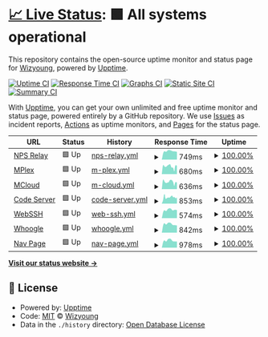 # [📈 Live Status](https://wizyoung.github.io/upbot): <!--live status--> **🟩 All systems operational**

This repository contains the open-source uptime monitor and status page for [Wizyoung](https://wizyoung.github.io), powered by [Upptime](https://github.com/upptime/upptime).

[![Uptime CI](https://github.com/wizyoung/upbot/workflows/Uptime%20CI/badge.svg)](https://github.com/wizyoung/upbot/actions?query=workflow%3A%22Uptime+CI%22)
[![Response Time CI](https://github.com/wizyoung/upbot/workflows/Response%20Time%20CI/badge.svg)](https://github.com/wizyoung/upbot/actions?query=workflow%3A%22Response+Time+CI%22)
[![Graphs CI](https://github.com/wizyoung/upbot/workflows/Graphs%20CI/badge.svg)](https://github.com/wizyoung/upbot/actions?query=workflow%3A%22Graphs+CI%22)
[![Static Site CI](https://github.com/wizyoung/upbot/workflows/Static%20Site%20CI/badge.svg)](https://github.com/wizyoung/upbot/actions?query=workflow%3A%22Static+Site+CI%22)
[![Summary CI](https://github.com/wizyoung/upbot/workflows/Summary%20CI/badge.svg)](https://github.com/wizyoung/upbot/actions?query=workflow%3A%22Summary+CI%22)

With [Upptime](https://upptime.js.org), you can get your own unlimited and free uptime monitor and status page, powered entirely by a GitHub repository. We use [Issues](https://github.com/wizyoung/upbot/issues) as incident reports, [Actions](https://github.com/wizyoung/upbot/actions) as uptime monitors, and [Pages](https://wizyoung.github.io/upbot) for the status page.

<!--start: status pages-->
<!-- This summary is generated by Upptime (https://github.com/upptime/upptime) -->
<!-- Do not edit this manually, your changes will be overwritten -->
<!-- prettier-ignore -->
| URL | Status | History | Response Time | Uptime |
| --- | ------ | ------- | ------------- | ------ |
| <img alt="" src="https://favicons.githubusercontent.com/relay.dogcraft.xyz" height="13"> [NPS Relay](https://relay.dogcraft.xyz) | 🟩 Up | [nps-relay.yml](https://github.com/wizyoung/upbot/commits/HEAD/history/nps-relay.yml) | <details><summary><img alt="Response time graph" src="./graphs/nps-relay/response-time-week.png" height="20"> 749ms</summary><br><a href="https://wizyoung.github.io/upbot/history/nps-relay"><img alt="Response time 778" src="https://img.shields.io/endpoint?url=https%3A%2F%2Fraw.githubusercontent.com%2Fwizyoung%2Fupbot%2FHEAD%2Fapi%2Fnps-relay%2Fresponse-time.json"></a><br><a href="https://wizyoung.github.io/upbot/history/nps-relay"><img alt="24-hour response time 692" src="https://img.shields.io/endpoint?url=https%3A%2F%2Fraw.githubusercontent.com%2Fwizyoung%2Fupbot%2FHEAD%2Fapi%2Fnps-relay%2Fresponse-time-day.json"></a><br><a href="https://wizyoung.github.io/upbot/history/nps-relay"><img alt="7-day response time 749" src="https://img.shields.io/endpoint?url=https%3A%2F%2Fraw.githubusercontent.com%2Fwizyoung%2Fupbot%2FHEAD%2Fapi%2Fnps-relay%2Fresponse-time-week.json"></a><br><a href="https://wizyoung.github.io/upbot/history/nps-relay"><img alt="30-day response time 759" src="https://img.shields.io/endpoint?url=https%3A%2F%2Fraw.githubusercontent.com%2Fwizyoung%2Fupbot%2FHEAD%2Fapi%2Fnps-relay%2Fresponse-time-month.json"></a><br><a href="https://wizyoung.github.io/upbot/history/nps-relay"><img alt="1-year response time 778" src="https://img.shields.io/endpoint?url=https%3A%2F%2Fraw.githubusercontent.com%2Fwizyoung%2Fupbot%2FHEAD%2Fapi%2Fnps-relay%2Fresponse-time-year.json"></a></details> | <details><summary><a href="https://wizyoung.github.io/upbot/history/nps-relay">100.00%</a></summary><a href="https://wizyoung.github.io/upbot/history/nps-relay"><img alt="All-time uptime 99.98%" src="https://img.shields.io/endpoint?url=https%3A%2F%2Fraw.githubusercontent.com%2Fwizyoung%2Fupbot%2FHEAD%2Fapi%2Fnps-relay%2Fuptime.json"></a><br><a href="https://wizyoung.github.io/upbot/history/nps-relay"><img alt="24-hour uptime 100.00%" src="https://img.shields.io/endpoint?url=https%3A%2F%2Fraw.githubusercontent.com%2Fwizyoung%2Fupbot%2FHEAD%2Fapi%2Fnps-relay%2Fuptime-day.json"></a><br><a href="https://wizyoung.github.io/upbot/history/nps-relay"><img alt="7-day uptime 100.00%" src="https://img.shields.io/endpoint?url=https%3A%2F%2Fraw.githubusercontent.com%2Fwizyoung%2Fupbot%2FHEAD%2Fapi%2Fnps-relay%2Fuptime-week.json"></a><br><a href="https://wizyoung.github.io/upbot/history/nps-relay"><img alt="30-day uptime 100.00%" src="https://img.shields.io/endpoint?url=https%3A%2F%2Fraw.githubusercontent.com%2Fwizyoung%2Fupbot%2FHEAD%2Fapi%2Fnps-relay%2Fuptime-month.json"></a><br><a href="https://wizyoung.github.io/upbot/history/nps-relay"><img alt="1-year uptime 99.98%" src="https://img.shields.io/endpoint?url=https%3A%2F%2Fraw.githubusercontent.com%2Fwizyoung%2Fupbot%2FHEAD%2Fapi%2Fnps-relay%2Fuptime-year.json"></a></details>
| <img alt="" src="https://favicons.githubusercontent.com/mplex.dogcraft.xyz" height="13"> [MPlex](https://mplex.dogcraft.xyz/web/index.html#!/) | 🟩 Up | [m-plex.yml](https://github.com/wizyoung/upbot/commits/HEAD/history/m-plex.yml) | <details><summary><img alt="Response time graph" src="./graphs/m-plex/response-time-week.png" height="20"> 680ms</summary><br><a href="https://wizyoung.github.io/upbot/history/m-plex"><img alt="Response time 731" src="https://img.shields.io/endpoint?url=https%3A%2F%2Fraw.githubusercontent.com%2Fwizyoung%2Fupbot%2FHEAD%2Fapi%2Fm-plex%2Fresponse-time.json"></a><br><a href="https://wizyoung.github.io/upbot/history/m-plex"><img alt="24-hour response time 734" src="https://img.shields.io/endpoint?url=https%3A%2F%2Fraw.githubusercontent.com%2Fwizyoung%2Fupbot%2FHEAD%2Fapi%2Fm-plex%2Fresponse-time-day.json"></a><br><a href="https://wizyoung.github.io/upbot/history/m-plex"><img alt="7-day response time 680" src="https://img.shields.io/endpoint?url=https%3A%2F%2Fraw.githubusercontent.com%2Fwizyoung%2Fupbot%2FHEAD%2Fapi%2Fm-plex%2Fresponse-time-week.json"></a><br><a href="https://wizyoung.github.io/upbot/history/m-plex"><img alt="30-day response time 706" src="https://img.shields.io/endpoint?url=https%3A%2F%2Fraw.githubusercontent.com%2Fwizyoung%2Fupbot%2FHEAD%2Fapi%2Fm-plex%2Fresponse-time-month.json"></a><br><a href="https://wizyoung.github.io/upbot/history/m-plex"><img alt="1-year response time 731" src="https://img.shields.io/endpoint?url=https%3A%2F%2Fraw.githubusercontent.com%2Fwizyoung%2Fupbot%2FHEAD%2Fapi%2Fm-plex%2Fresponse-time-year.json"></a></details> | <details><summary><a href="https://wizyoung.github.io/upbot/history/m-plex">100.00%</a></summary><a href="https://wizyoung.github.io/upbot/history/m-plex"><img alt="All-time uptime 99.84%" src="https://img.shields.io/endpoint?url=https%3A%2F%2Fraw.githubusercontent.com%2Fwizyoung%2Fupbot%2FHEAD%2Fapi%2Fm-plex%2Fuptime.json"></a><br><a href="https://wizyoung.github.io/upbot/history/m-plex"><img alt="24-hour uptime 100.00%" src="https://img.shields.io/endpoint?url=https%3A%2F%2Fraw.githubusercontent.com%2Fwizyoung%2Fupbot%2FHEAD%2Fapi%2Fm-plex%2Fuptime-day.json"></a><br><a href="https://wizyoung.github.io/upbot/history/m-plex"><img alt="7-day uptime 100.00%" src="https://img.shields.io/endpoint?url=https%3A%2F%2Fraw.githubusercontent.com%2Fwizyoung%2Fupbot%2FHEAD%2Fapi%2Fm-plex%2Fuptime-week.json"></a><br><a href="https://wizyoung.github.io/upbot/history/m-plex"><img alt="30-day uptime 99.80%" src="https://img.shields.io/endpoint?url=https%3A%2F%2Fraw.githubusercontent.com%2Fwizyoung%2Fupbot%2FHEAD%2Fapi%2Fm-plex%2Fuptime-month.json"></a><br><a href="https://wizyoung.github.io/upbot/history/m-plex"><img alt="1-year uptime 99.84%" src="https://img.shields.io/endpoint?url=https%3A%2F%2Fraw.githubusercontent.com%2Fwizyoung%2Fupbot%2FHEAD%2Fapi%2Fm-plex%2Fuptime-year.json"></a></details>
| <img alt="" src="https://favicons.githubusercontent.com/mcloud.dogcraft.xyz" height="13"> [MCloud](https://mcloud.dogcraft.xyz) | 🟩 Up | [m-cloud.yml](https://github.com/wizyoung/upbot/commits/HEAD/history/m-cloud.yml) | <details><summary><img alt="Response time graph" src="./graphs/m-cloud/response-time-week.png" height="20"> 636ms</summary><br><a href="https://wizyoung.github.io/upbot/history/m-cloud"><img alt="Response time 677" src="https://img.shields.io/endpoint?url=https%3A%2F%2Fraw.githubusercontent.com%2Fwizyoung%2Fupbot%2FHEAD%2Fapi%2Fm-cloud%2Fresponse-time.json"></a><br><a href="https://wizyoung.github.io/upbot/history/m-cloud"><img alt="24-hour response time 573" src="https://img.shields.io/endpoint?url=https%3A%2F%2Fraw.githubusercontent.com%2Fwizyoung%2Fupbot%2FHEAD%2Fapi%2Fm-cloud%2Fresponse-time-day.json"></a><br><a href="https://wizyoung.github.io/upbot/history/m-cloud"><img alt="7-day response time 636" src="https://img.shields.io/endpoint?url=https%3A%2F%2Fraw.githubusercontent.com%2Fwizyoung%2Fupbot%2FHEAD%2Fapi%2Fm-cloud%2Fresponse-time-week.json"></a><br><a href="https://wizyoung.github.io/upbot/history/m-cloud"><img alt="30-day response time 656" src="https://img.shields.io/endpoint?url=https%3A%2F%2Fraw.githubusercontent.com%2Fwizyoung%2Fupbot%2FHEAD%2Fapi%2Fm-cloud%2Fresponse-time-month.json"></a><br><a href="https://wizyoung.github.io/upbot/history/m-cloud"><img alt="1-year response time 677" src="https://img.shields.io/endpoint?url=https%3A%2F%2Fraw.githubusercontent.com%2Fwizyoung%2Fupbot%2FHEAD%2Fapi%2Fm-cloud%2Fresponse-time-year.json"></a></details> | <details><summary><a href="https://wizyoung.github.io/upbot/history/m-cloud">100.00%</a></summary><a href="https://wizyoung.github.io/upbot/history/m-cloud"><img alt="All-time uptime 99.89%" src="https://img.shields.io/endpoint?url=https%3A%2F%2Fraw.githubusercontent.com%2Fwizyoung%2Fupbot%2FHEAD%2Fapi%2Fm-cloud%2Fuptime.json"></a><br><a href="https://wizyoung.github.io/upbot/history/m-cloud"><img alt="24-hour uptime 100.00%" src="https://img.shields.io/endpoint?url=https%3A%2F%2Fraw.githubusercontent.com%2Fwizyoung%2Fupbot%2FHEAD%2Fapi%2Fm-cloud%2Fuptime-day.json"></a><br><a href="https://wizyoung.github.io/upbot/history/m-cloud"><img alt="7-day uptime 100.00%" src="https://img.shields.io/endpoint?url=https%3A%2F%2Fraw.githubusercontent.com%2Fwizyoung%2Fupbot%2FHEAD%2Fapi%2Fm-cloud%2Fuptime-week.json"></a><br><a href="https://wizyoung.github.io/upbot/history/m-cloud"><img alt="30-day uptime 99.80%" src="https://img.shields.io/endpoint?url=https%3A%2F%2Fraw.githubusercontent.com%2Fwizyoung%2Fupbot%2FHEAD%2Fapi%2Fm-cloud%2Fuptime-month.json"></a><br><a href="https://wizyoung.github.io/upbot/history/m-cloud"><img alt="1-year uptime 99.89%" src="https://img.shields.io/endpoint?url=https%3A%2F%2Fraw.githubusercontent.com%2Fwizyoung%2Fupbot%2FHEAD%2Fapi%2Fm-cloud%2Fuptime-year.json"></a></details>
| <img alt="" src="https://favicons.githubusercontent.com/code.dogcraft.xyz" height="13"> [Code Server](https://code.dogcraft.xyz) | 🟩 Up | [code-server.yml](https://github.com/wizyoung/upbot/commits/HEAD/history/code-server.yml) | <details><summary><img alt="Response time graph" src="./graphs/code-server/response-time-week.png" height="20"> 853ms</summary><br><a href="https://wizyoung.github.io/upbot/history/code-server"><img alt="Response time 878" src="https://img.shields.io/endpoint?url=https%3A%2F%2Fraw.githubusercontent.com%2Fwizyoung%2Fupbot%2FHEAD%2Fapi%2Fcode-server%2Fresponse-time.json"></a><br><a href="https://wizyoung.github.io/upbot/history/code-server"><img alt="24-hour response time 835" src="https://img.shields.io/endpoint?url=https%3A%2F%2Fraw.githubusercontent.com%2Fwizyoung%2Fupbot%2FHEAD%2Fapi%2Fcode-server%2Fresponse-time-day.json"></a><br><a href="https://wizyoung.github.io/upbot/history/code-server"><img alt="7-day response time 853" src="https://img.shields.io/endpoint?url=https%3A%2F%2Fraw.githubusercontent.com%2Fwizyoung%2Fupbot%2FHEAD%2Fapi%2Fcode-server%2Fresponse-time-week.json"></a><br><a href="https://wizyoung.github.io/upbot/history/code-server"><img alt="30-day response time 830" src="https://img.shields.io/endpoint?url=https%3A%2F%2Fraw.githubusercontent.com%2Fwizyoung%2Fupbot%2FHEAD%2Fapi%2Fcode-server%2Fresponse-time-month.json"></a><br><a href="https://wizyoung.github.io/upbot/history/code-server"><img alt="1-year response time 878" src="https://img.shields.io/endpoint?url=https%3A%2F%2Fraw.githubusercontent.com%2Fwizyoung%2Fupbot%2FHEAD%2Fapi%2Fcode-server%2Fresponse-time-year.json"></a></details> | <details><summary><a href="https://wizyoung.github.io/upbot/history/code-server">100.00%</a></summary><a href="https://wizyoung.github.io/upbot/history/code-server"><img alt="All-time uptime 99.89%" src="https://img.shields.io/endpoint?url=https%3A%2F%2Fraw.githubusercontent.com%2Fwizyoung%2Fupbot%2FHEAD%2Fapi%2Fcode-server%2Fuptime.json"></a><br><a href="https://wizyoung.github.io/upbot/history/code-server"><img alt="24-hour uptime 100.00%" src="https://img.shields.io/endpoint?url=https%3A%2F%2Fraw.githubusercontent.com%2Fwizyoung%2Fupbot%2FHEAD%2Fapi%2Fcode-server%2Fuptime-day.json"></a><br><a href="https://wizyoung.github.io/upbot/history/code-server"><img alt="7-day uptime 100.00%" src="https://img.shields.io/endpoint?url=https%3A%2F%2Fraw.githubusercontent.com%2Fwizyoung%2Fupbot%2FHEAD%2Fapi%2Fcode-server%2Fuptime-week.json"></a><br><a href="https://wizyoung.github.io/upbot/history/code-server"><img alt="30-day uptime 99.80%" src="https://img.shields.io/endpoint?url=https%3A%2F%2Fraw.githubusercontent.com%2Fwizyoung%2Fupbot%2FHEAD%2Fapi%2Fcode-server%2Fuptime-month.json"></a><br><a href="https://wizyoung.github.io/upbot/history/code-server"><img alt="1-year uptime 99.89%" src="https://img.shields.io/endpoint?url=https%3A%2F%2Fraw.githubusercontent.com%2Fwizyoung%2Fupbot%2FHEAD%2Fapi%2Fcode-server%2Fuptime-year.json"></a></details>
| <img alt="" src="https://favicons.githubusercontent.com/ssh.dogcraft.xyz" height="13"> [WebSSH](https://ssh.dogcraft.xyz) | 🟩 Up | [web-ssh.yml](https://github.com/wizyoung/upbot/commits/HEAD/history/web-ssh.yml) | <details><summary><img alt="Response time graph" src="./graphs/web-ssh/response-time-week.png" height="20"> 574ms</summary><br><a href="https://wizyoung.github.io/upbot/history/web-ssh"><img alt="Response time 595" src="https://img.shields.io/endpoint?url=https%3A%2F%2Fraw.githubusercontent.com%2Fwizyoung%2Fupbot%2FHEAD%2Fapi%2Fweb-ssh%2Fresponse-time.json"></a><br><a href="https://wizyoung.github.io/upbot/history/web-ssh"><img alt="24-hour response time 558" src="https://img.shields.io/endpoint?url=https%3A%2F%2Fraw.githubusercontent.com%2Fwizyoung%2Fupbot%2FHEAD%2Fapi%2Fweb-ssh%2Fresponse-time-day.json"></a><br><a href="https://wizyoung.github.io/upbot/history/web-ssh"><img alt="7-day response time 574" src="https://img.shields.io/endpoint?url=https%3A%2F%2Fraw.githubusercontent.com%2Fwizyoung%2Fupbot%2FHEAD%2Fapi%2Fweb-ssh%2Fresponse-time-week.json"></a><br><a href="https://wizyoung.github.io/upbot/history/web-ssh"><img alt="30-day response time 580" src="https://img.shields.io/endpoint?url=https%3A%2F%2Fraw.githubusercontent.com%2Fwizyoung%2Fupbot%2FHEAD%2Fapi%2Fweb-ssh%2Fresponse-time-month.json"></a><br><a href="https://wizyoung.github.io/upbot/history/web-ssh"><img alt="1-year response time 595" src="https://img.shields.io/endpoint?url=https%3A%2F%2Fraw.githubusercontent.com%2Fwizyoung%2Fupbot%2FHEAD%2Fapi%2Fweb-ssh%2Fresponse-time-year.json"></a></details> | <details><summary><a href="https://wizyoung.github.io/upbot/history/web-ssh">100.00%</a></summary><a href="https://wizyoung.github.io/upbot/history/web-ssh"><img alt="All-time uptime 100.00%" src="https://img.shields.io/endpoint?url=https%3A%2F%2Fraw.githubusercontent.com%2Fwizyoung%2Fupbot%2FHEAD%2Fapi%2Fweb-ssh%2Fuptime.json"></a><br><a href="https://wizyoung.github.io/upbot/history/web-ssh"><img alt="24-hour uptime 100.00%" src="https://img.shields.io/endpoint?url=https%3A%2F%2Fraw.githubusercontent.com%2Fwizyoung%2Fupbot%2FHEAD%2Fapi%2Fweb-ssh%2Fuptime-day.json"></a><br><a href="https://wizyoung.github.io/upbot/history/web-ssh"><img alt="7-day uptime 100.00%" src="https://img.shields.io/endpoint?url=https%3A%2F%2Fraw.githubusercontent.com%2Fwizyoung%2Fupbot%2FHEAD%2Fapi%2Fweb-ssh%2Fuptime-week.json"></a><br><a href="https://wizyoung.github.io/upbot/history/web-ssh"><img alt="30-day uptime 100.00%" src="https://img.shields.io/endpoint?url=https%3A%2F%2Fraw.githubusercontent.com%2Fwizyoung%2Fupbot%2FHEAD%2Fapi%2Fweb-ssh%2Fuptime-month.json"></a><br><a href="https://wizyoung.github.io/upbot/history/web-ssh"><img alt="1-year uptime 100.00%" src="https://img.shields.io/endpoint?url=https%3A%2F%2Fraw.githubusercontent.com%2Fwizyoung%2Fupbot%2FHEAD%2Fapi%2Fweb-ssh%2Fuptime-year.json"></a></details>
| <img alt="" src="https://favicons.githubusercontent.com/so.dogcraft.xyz" height="13"> [Whoogle](https://so.dogcraft.xyz) | 🟩 Up | [whoogle.yml](https://github.com/wizyoung/upbot/commits/HEAD/history/whoogle.yml) | <details><summary><img alt="Response time graph" src="./graphs/whoogle/response-time-week.png" height="20"> 842ms</summary><br><a href="https://wizyoung.github.io/upbot/history/whoogle"><img alt="Response time 864" src="https://img.shields.io/endpoint?url=https%3A%2F%2Fraw.githubusercontent.com%2Fwizyoung%2Fupbot%2FHEAD%2Fapi%2Fwhoogle%2Fresponse-time.json"></a><br><a href="https://wizyoung.github.io/upbot/history/whoogle"><img alt="24-hour response time 709" src="https://img.shields.io/endpoint?url=https%3A%2F%2Fraw.githubusercontent.com%2Fwizyoung%2Fupbot%2FHEAD%2Fapi%2Fwhoogle%2Fresponse-time-day.json"></a><br><a href="https://wizyoung.github.io/upbot/history/whoogle"><img alt="7-day response time 842" src="https://img.shields.io/endpoint?url=https%3A%2F%2Fraw.githubusercontent.com%2Fwizyoung%2Fupbot%2FHEAD%2Fapi%2Fwhoogle%2Fresponse-time-week.json"></a><br><a href="https://wizyoung.github.io/upbot/history/whoogle"><img alt="30-day response time 839" src="https://img.shields.io/endpoint?url=https%3A%2F%2Fraw.githubusercontent.com%2Fwizyoung%2Fupbot%2FHEAD%2Fapi%2Fwhoogle%2Fresponse-time-month.json"></a><br><a href="https://wizyoung.github.io/upbot/history/whoogle"><img alt="1-year response time 864" src="https://img.shields.io/endpoint?url=https%3A%2F%2Fraw.githubusercontent.com%2Fwizyoung%2Fupbot%2FHEAD%2Fapi%2Fwhoogle%2Fresponse-time-year.json"></a></details> | <details><summary><a href="https://wizyoung.github.io/upbot/history/whoogle">100.00%</a></summary><a href="https://wizyoung.github.io/upbot/history/whoogle"><img alt="All-time uptime 100.00%" src="https://img.shields.io/endpoint?url=https%3A%2F%2Fraw.githubusercontent.com%2Fwizyoung%2Fupbot%2FHEAD%2Fapi%2Fwhoogle%2Fuptime.json"></a><br><a href="https://wizyoung.github.io/upbot/history/whoogle"><img alt="24-hour uptime 100.00%" src="https://img.shields.io/endpoint?url=https%3A%2F%2Fraw.githubusercontent.com%2Fwizyoung%2Fupbot%2FHEAD%2Fapi%2Fwhoogle%2Fuptime-day.json"></a><br><a href="https://wizyoung.github.io/upbot/history/whoogle"><img alt="7-day uptime 100.00%" src="https://img.shields.io/endpoint?url=https%3A%2F%2Fraw.githubusercontent.com%2Fwizyoung%2Fupbot%2FHEAD%2Fapi%2Fwhoogle%2Fuptime-week.json"></a><br><a href="https://wizyoung.github.io/upbot/history/whoogle"><img alt="30-day uptime 100.00%" src="https://img.shields.io/endpoint?url=https%3A%2F%2Fraw.githubusercontent.com%2Fwizyoung%2Fupbot%2FHEAD%2Fapi%2Fwhoogle%2Fuptime-month.json"></a><br><a href="https://wizyoung.github.io/upbot/history/whoogle"><img alt="1-year uptime 100.00%" src="https://img.shields.io/endpoint?url=https%3A%2F%2Fraw.githubusercontent.com%2Fwizyoung%2Fupbot%2FHEAD%2Fapi%2Fwhoogle%2Fuptime-year.json"></a></details>
| <img alt="" src="https://favicons.githubusercontent.com/nav.dogcraft.xyz" height="13"> [Nav Page](https://nav.dogcraft.xyz) | 🟩 Up | [nav-page.yml](https://github.com/wizyoung/upbot/commits/HEAD/history/nav-page.yml) | <details><summary><img alt="Response time graph" src="./graphs/nav-page/response-time-week.png" height="20"> 978ms</summary><br><a href="https://wizyoung.github.io/upbot/history/nav-page"><img alt="Response time 1028" src="https://img.shields.io/endpoint?url=https%3A%2F%2Fraw.githubusercontent.com%2Fwizyoung%2Fupbot%2FHEAD%2Fapi%2Fnav-page%2Fresponse-time.json"></a><br><a href="https://wizyoung.github.io/upbot/history/nav-page"><img alt="24-hour response time 845" src="https://img.shields.io/endpoint?url=https%3A%2F%2Fraw.githubusercontent.com%2Fwizyoung%2Fupbot%2FHEAD%2Fapi%2Fnav-page%2Fresponse-time-day.json"></a><br><a href="https://wizyoung.github.io/upbot/history/nav-page"><img alt="7-day response time 978" src="https://img.shields.io/endpoint?url=https%3A%2F%2Fraw.githubusercontent.com%2Fwizyoung%2Fupbot%2FHEAD%2Fapi%2Fnav-page%2Fresponse-time-week.json"></a><br><a href="https://wizyoung.github.io/upbot/history/nav-page"><img alt="30-day response time 1002" src="https://img.shields.io/endpoint?url=https%3A%2F%2Fraw.githubusercontent.com%2Fwizyoung%2Fupbot%2FHEAD%2Fapi%2Fnav-page%2Fresponse-time-month.json"></a><br><a href="https://wizyoung.github.io/upbot/history/nav-page"><img alt="1-year response time 1028" src="https://img.shields.io/endpoint?url=https%3A%2F%2Fraw.githubusercontent.com%2Fwizyoung%2Fupbot%2FHEAD%2Fapi%2Fnav-page%2Fresponse-time-year.json"></a></details> | <details><summary><a href="https://wizyoung.github.io/upbot/history/nav-page">100.00%</a></summary><a href="https://wizyoung.github.io/upbot/history/nav-page"><img alt="All-time uptime 100.00%" src="https://img.shields.io/endpoint?url=https%3A%2F%2Fraw.githubusercontent.com%2Fwizyoung%2Fupbot%2FHEAD%2Fapi%2Fnav-page%2Fuptime.json"></a><br><a href="https://wizyoung.github.io/upbot/history/nav-page"><img alt="24-hour uptime 100.00%" src="https://img.shields.io/endpoint?url=https%3A%2F%2Fraw.githubusercontent.com%2Fwizyoung%2Fupbot%2FHEAD%2Fapi%2Fnav-page%2Fuptime-day.json"></a><br><a href="https://wizyoung.github.io/upbot/history/nav-page"><img alt="7-day uptime 100.00%" src="https://img.shields.io/endpoint?url=https%3A%2F%2Fraw.githubusercontent.com%2Fwizyoung%2Fupbot%2FHEAD%2Fapi%2Fnav-page%2Fuptime-week.json"></a><br><a href="https://wizyoung.github.io/upbot/history/nav-page"><img alt="30-day uptime 100.00%" src="https://img.shields.io/endpoint?url=https%3A%2F%2Fraw.githubusercontent.com%2Fwizyoung%2Fupbot%2FHEAD%2Fapi%2Fnav-page%2Fuptime-month.json"></a><br><a href="https://wizyoung.github.io/upbot/history/nav-page"><img alt="1-year uptime 100.00%" src="https://img.shields.io/endpoint?url=https%3A%2F%2Fraw.githubusercontent.com%2Fwizyoung%2Fupbot%2FHEAD%2Fapi%2Fnav-page%2Fuptime-year.json"></a></details>

<!--end: status pages-->

[**Visit our status website →**](https://wizyoung.github.io/upbot)

## 📄 License

- Powered by: [Upptime](https://github.com/upptime/upptime)
- Code: [MIT](./LICENSE) © [Wizyoung](https://wizyoung.github.io)
- Data in the `./history` directory: [Open Database License](https://opendatacommons.org/licenses/odbl/1-0/)
